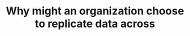 ---
layout: answer
title: "Why might an organization choose to replicate data across "
blurb: "<p>While deployment to multiple availability zones within a region provides redundancy and fault tolerance, it is possible to take fault tolerance and redu"
quid: 141
---